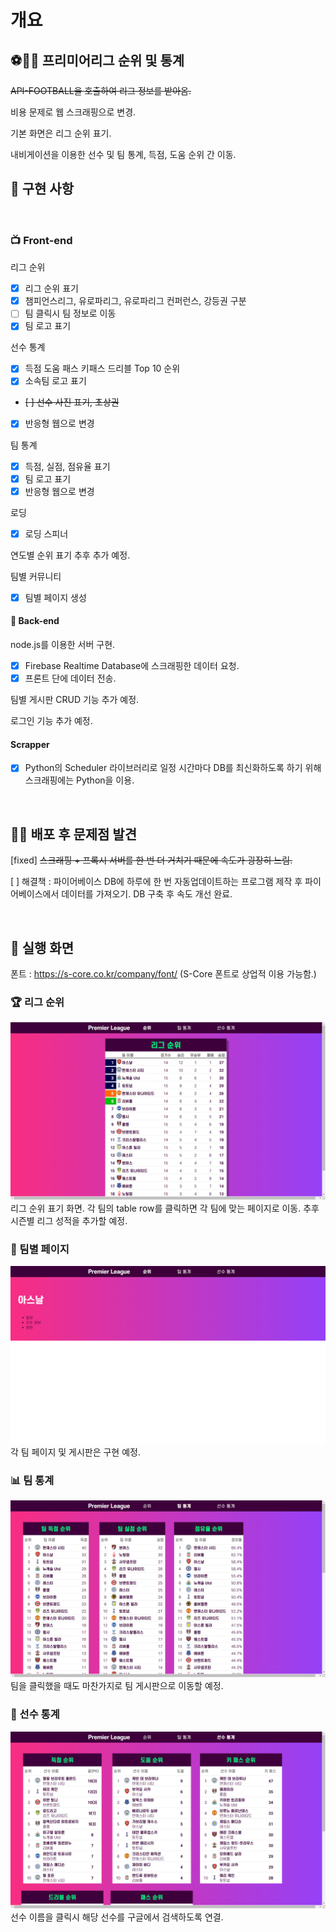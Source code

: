 # 개요

## ⚽💂‍♂️ 프리미어리그 순위 및 통계

~~API-FOOTBALL을 호출하여 리그 정보를 받아옴.~~

비용 문제로 웹 스크래핑으로 변경.

기본 화면은 리그 순위 표기.

내비게이션을 이용한 선수 및 팀 통계, 득점, 도움 순위 간 이동.

## 🔨 구현 사항

<br/>

### 📺 Front-end

리그 순위

- [x] 리그 순위 표기
- [x] 챔피언스리그, 유로파리그, 유로파리그 컨퍼런스, 강등권 구분
- [ ] 팀 클릭시 팀 정보로 이동
- [x] 팀 로고 표기

선수 통계

- [x] 득점 도움 패스 키패스 드리블 Top 10 순위
- [x] 소속팀 로고 표기
- ~~[ ] 선수 사진 표기, 초상권~~
- [x] 반응형 웹으로 변경

팀 통계

- [x] 득점, 실점, 점유율 표기
- [x] 팀 로고 표기
- [x] 반응형 웹으로 변경

로딩

- [x] 로딩 스피너

연도별 순위 표기 추후 추가 예정.

팀별 커뮤니티

- [x] 팀별 페이지 생성

#### 📡 Back-end

node.js를 이용한 서버 구현.

- [x] Firebase Realtime Database에 스크래핑한 데이터 요청.
- [x] 프론트 단에 데이터 전송.

팀별 게시판 CRUD 기능 추가 예정.

로그인 기능 추가 예정.

#### Scrapper

- [x] Python의 Scheduler 라이브러리로 일정 시간마다 DB를 최신화하도록 하기 위해 스크래핑에는 Python을 이용.

<br/>

## 🤦‍♂️ 배포 후 문제점 발견

[fixed] ~~스크래핑 + 프록시 서버를 한 번 더 거치기 때문에 속도가 굉장히 느림.~~

[ ] 해결책 : 파이어베이스 DB에 하루에 한 번 자동업데이트하는 프로그램 제작 후 파이어베이스에서 데이터를 가져오기.
DB 구축 후 속도 개선 완료.

<br/>

## 📱 실행 화면

폰트 : https://s-core.co.kr/company/font/ (S-Core 폰트로 상업적 이용 가능함.)

### 🏆 리그 순위

<img src="img\leagueTable.png" alt="league_table">
리그 순위 표기 화면. 각 팀의 table row를 클릭하면 각 팀에 맞는 페이지로 이동. 추후 시즌별 리그 성적을 추가할 예정.

<br />

### 🚪 팀별 페이지

<img src="img\teamPage.png" alt="team_page">
각 팀 페이지 및 게시판은 구현 예정.

<br />

### 📊 팀 통계

<img src="img\teamStats.png">
팀을 클릭했을 때도 마찬가지로 팀 게시판으로 이동할 예정.

<br/>

### 🏅 선수 통계

<img src="img\topPlayer.png">
선수 이름을 클릭시 해당 선수를 구글에서 검색하도록 연결.
